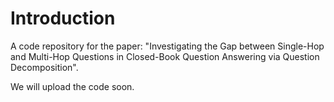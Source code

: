 # Introduction

A code repository for the paper: "Investigating the Gap between Single-Hop and Multi-Hop Questions in Closed-Book Question Answering via Question Decomposition".

We will upload the code soon.
